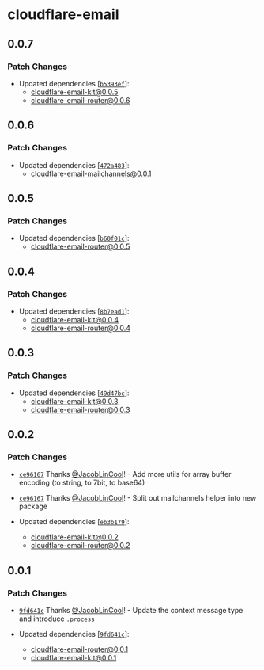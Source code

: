 # cloudflare-email

## 0.0.7

### Patch Changes

-   Updated dependencies [[`b5393ef`](https://github.com/JacobLinCool/cloudflare-email-kit/commit/b5393ef95ecf1170154d8f42e5992f218f593a6e)]:
    -   cloudflare-email-kit@0.0.5
    -   cloudflare-email-router@0.0.6

## 0.0.6

### Patch Changes

-   Updated dependencies [[`472a483`](https://github.com/JacobLinCool/cloudflare-email-kit/commit/472a483985c2dbef8bd071b2b4a93f09cb72720a)]:
    -   cloudflare-email-mailchannels@0.0.1

## 0.0.5

### Patch Changes

-   Updated dependencies [[`b60f01c`](https://github.com/JacobLinCool/cloudflare-email-kit/commit/b60f01c9bb23ec8120c0e7fc43163ffc8640d776)]:
    -   cloudflare-email-router@0.0.5

## 0.0.4

### Patch Changes

-   Updated dependencies [[`8b7ead1`](https://github.com/JacobLinCool/cloudflare-email-kit/commit/8b7ead1f58a374c6221210af98395729a15ddf3f)]:
    -   cloudflare-email-kit@0.0.4
    -   cloudflare-email-router@0.0.4

## 0.0.3

### Patch Changes

-   Updated dependencies [[`49d47bc`](https://github.com/JacobLinCool/cloudflare-email-kit/commit/49d47bc4c4b148991b9ff0e5641e086249b3f90a)]:
    -   cloudflare-email-kit@0.0.3
    -   cloudflare-email-router@0.0.3

## 0.0.2

### Patch Changes

-   [`ce96167`](https://github.com/JacobLinCool/cloudflare-email-kit/commit/ce9616717f2c1976cd45f93d139584ea2062fa01) Thanks [@JacobLinCool](https://github.com/JacobLinCool)! - Add more utils for array buffer encoding (to string, to 7bit, to base64)

-   [`ce96167`](https://github.com/JacobLinCool/cloudflare-email-kit/commit/ce9616717f2c1976cd45f93d139584ea2062fa01) Thanks [@JacobLinCool](https://github.com/JacobLinCool)! - Split out mailchannels helper into new package

-   Updated dependencies [[`eb3b179`](https://github.com/JacobLinCool/cloudflare-email-kit/commit/eb3b1792e41fe12af188635724170a5a4fbb5995)]:
    -   cloudflare-email-kit@0.0.2
    -   cloudflare-email-router@0.0.2

## 0.0.1

### Patch Changes

-   [`9fd641c`](https://github.com/JacobLinCool/cloudflare-email-kit/commit/9fd641c3b3d8e1c2b3eea9a714656b960eaa8034) Thanks [@JacobLinCool](https://github.com/JacobLinCool)! - Update the context message type and introduce `.process`

-   Updated dependencies [[`9fd641c`](https://github.com/JacobLinCool/cloudflare-email-kit/commit/9fd641c3b3d8e1c2b3eea9a714656b960eaa8034)]:
    -   cloudflare-email-router@0.0.1
    -   cloudflare-email-kit@0.0.1

